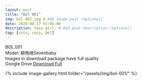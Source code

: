 ```yaml
---
layout: post
title: "Bol 001"
img: bol-001.jpg # Add image post (optional)
date: 2020-08-17 07:05:00
description: Sexy girl. # Add post description (optional)
tag: [cute, sexy, Bol]
---
```

BOL.001  
Model: 柳侑绮Sevenbaby                                                         
Images in download package have full quality                    
Google Drive [Download Full](http://gestyy.com/ewBkfo)

{% include image-gallery.html folder="/assets/img/bol-001/" %}
